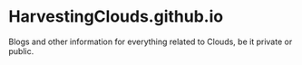 # HarvestingClouds.github.io
Blogs and other information for everything related to Clouds, be it private or public.
